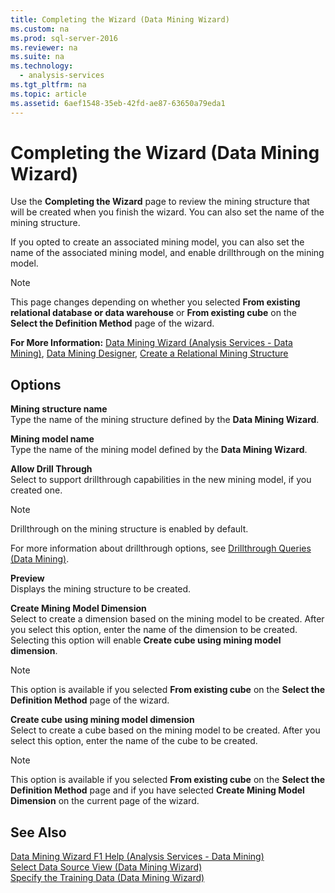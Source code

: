 ```yaml
---
title: Completing the Wizard (Data Mining Wizard)
ms.custom: na
ms.prod: sql-server-2016
ms.reviewer: na
ms.suite: na
ms.technology: 
  - analysis-services
ms.tgt_pltfrm: na
ms.topic: article
ms.assetid: 6aef1548-35eb-42fd-ae87-63650a79eda1
---
```

# Completing the Wizard (Data Mining Wizard)
  Use the **Completing the Wizard** page to review the mining structure that will be created when you finish the wizard. You can also set the name of the mining structure.  
  
 If you opted to create an associated mining model, you can also set the name of the associated mining model, and enable drillthrough on the mining model.  
  
> [!NOTE]  
>  This page changes depending on whether you selected **From existing relational database or data warehouse** or **From existing cube** on the **Select the Definition Method** page of the wizard.  
  
 **For More Information:** [Data Mining Wizard &#40;Analysis Services - Data Mining&#41;](../Topic/Data%20Mining%20Wizard%20\(Analysis%20Services%20-%20Data%20Mining\).md), [Data Mining Designer](../../Topics\TopicNameNotContainA/Data-Mining-Designer.md), [Create a Relational Mining Structure](../../Topics\TopicNameContainA/Create-a-Relational-Mining-Structure.md)  
  
## Options  
 **Mining structure name**  
 Type the name of the mining structure defined by the **Data Mining Wizard**.  
  
 **Mining model name**  
 Type the name of the mining model defined by the **Data Mining Wizard**.  
  
 **Allow Drill Through**  
 Select to support drillthrough capabilities in the new mining model, if you created one.  
  
> [!NOTE]  
>  Drillthrough on the mining structure is enabled by default.  
  
 For more information about drillthrough options, see [Drillthrough Queries &#40;Data Mining&#41;](../Topic/Drillthrough%20Queries%20\(Data%20Mining\).md).  
  
 **Preview**  
 Displays the mining structure to be created.  
  
 **Create Mining Model Dimension**  
 Select to create a dimension based on the mining model to be created. After you select this option, enter the name of the dimension to be created. Selecting this option will enable **Create cube using mining model dimension**.  
  
> [!NOTE]  
>  This option is available if you selected **From existing cube** on the **Select the Definition Method** page of the wizard.  
  
 **Create cube using mining model dimension**  
 Select to create a cube based on the mining model to be created. After you select this option, enter the name of the cube to be created.  
  
> [!NOTE]  
>  This option is available if you selected **From existing cube** on the **Select the Definition Method** page and if you have selected **Create Mining Model Dimension** on the current page of the wizard.  
  
## See Also  
 [Data Mining Wizard F1 Help &#40;Analysis Services - Data Mining&#41;](../Topic/Data%20Mining%20Wizard%20F1%20Help%20\(Analysis%20Services%20-%20Data%20Mining\).md)   
 [Select Data Source View &#40;Data Mining Wizard&#41;](../Topic/Select%20Data%20Source%20View%20\(Data%20Mining%20Wizard\).md)   
 [Specify the Training Data &#40;Data Mining Wizard&#41;](../Topic/Specify%20the%20Training%20Data%20\(Data%20Mining%20Wizard\).md)  
  
  